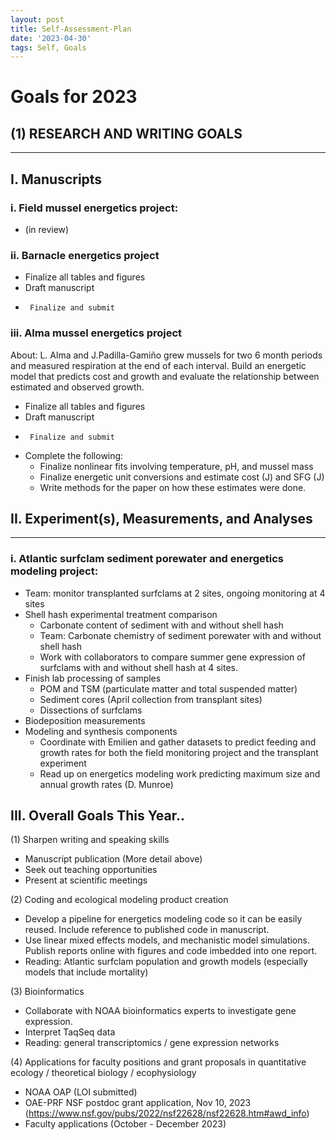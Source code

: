 ```yaml
---
layout: post
title: Self-Assessment-Plan
date: '2023-04-30'
tags: Self, Goals
---
```


# Goals for 2023

## (1)	RESEARCH AND WRITING GOALS

---------------------------------- 


## I.	Manuscripts
### i.	Field mussel energetics project: 
 -	(in review)
 
### ii.	Barnacle energetics project
 -	Finalize all tables and figures
 -	Draft manuscript
 -      Finalize and submit

### iii.	Alma mussel energetics project
About: L. Alma and J.Padilla-Gamiño grew mussels for two 6 month periods and measured respiration at the end of each interval. Build an energetic model that predicts cost and growth and evaluate the relationship between estimated and observed growth. 
 -	Finalize all tables and figures
 -	Draft manuscript
 -      Finalize and submit
 -  Complete the following:
     -	Finalize nonlinear fits involving temperature, pH, and mussel mass
     -  Finalize energetic unit conversions and estimate cost (J) and SFG (J)
     -  Write methods for the paper on how these estimates were done.

## II.	Experiment(s), Measurements, and Analyses  

---------------------------------- 

### i.	Atlantic surfclam sediment porewater and energetics modeling project: 
 -  Team: monitor transplanted surfclams at 2 sites, ongoing monitoring at 4 sites
 -  Shell hash experimental treatment comparison
      - Carbonate content of sediment with and without shell hash
      - Team: Carbonate chemistry of sediment porewater with and without shell hash
	-	Work with collaborators to compare summer gene expression of surfclams with and without shell hash at 4 sites. 
 -  Finish lab processing of samples
      - POM and TSM (particulate matter and total suspended matter)
      - Sediment cores (April collection from transplant sites)
      - Dissections of surfclams
  - Biodeposition measurements
  - Modeling and synthesis components
      - Coordinate with Emilien and gather datasets to predict feeding and growth rates for both the field monitoring project and the transplant experiment
      - Read up on energetics modeling work predicting maximum size and annual growth rates (D. Munroe) 

 
		
## III.	Overall Goals This Year..

(1)	Sharpen writing and speaking skills
- Manuscript publication (More detail above)
- Seek out teaching opportunities
- Present at scientific meetings

(2)	Coding and ecological modeling product creation
- Develop a pipeline for energetics modeling code so it can be easily reused. Include reference to published code in manuscript.   
- Use linear mixed effects models, and mechanistic model simulations. Publish reports online with figures and code imbedded into one report. 
- Reading: Atlantic surfclam population and growth models (especially models that include mortality)

(3)	Bioinformatics
- Collaborate with NOAA bioinformatics experts to investigate gene expression. 
- Interpret TaqSeq data
- Reading: general transcriptomics / gene expression networks 

(4)	Applications for faculty positions and grant proposals in quantitative ecology / theoretical biology / ecophysiology  
- 	NOAA OAP (LOI submitted)
-   OAE-PRF NSF postdoc grant application, Nov 10, 2023 (https://www.nsf.gov/pubs/2022/nsf22628/nsf22628.htm#awd_info)
-   Faculty applications (October - December 2023)





